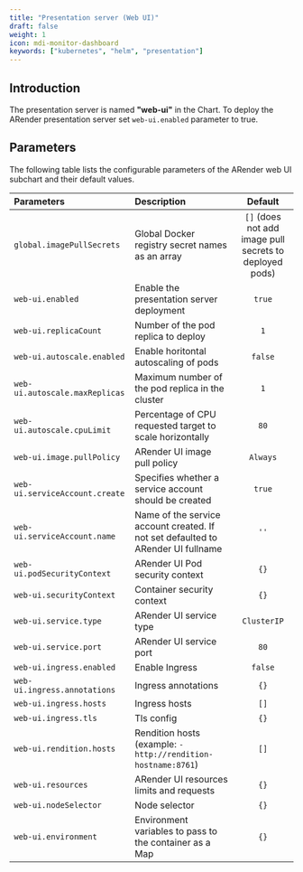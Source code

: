 ```yaml
---
title: "Presentation server (Web UI)"
draft: false
weight: 1
icon: mdi-monitor-dashboard
keywords: ["kubernetes", "helm", "presentation"]
---
```


## Introduction

The presentation server is named **"web-ui"** in the Chart. To deploy the ARender presentation server set `web-ui.enabled` parameter to true.

## Parameters

The following table lists the configurable parameters of the ARender web UI subchart and their default values.

| Parameters                     | Description                                                                      |                         Default                         |
| :----------------------------- | :------------------------------------------------------------------------------- | :-----------------------------------------------------: |
| `global.imagePullSecrets`      | Global Docker registry secret names as an array                                  | `[]` (does not add image pull secrets to deployed pods) |
| `web-ui.enabled`               | Enable the presentation server deployment                                        |                         `true`                          |
| `web-ui.replicaCount`          | Number of the pod replica to deploy                                              |                           `1`                           |
| `web-ui.autoscale.enabled`     | Enable horitontal autoscaling of pods                                            |                         `false`                         |
| `web-ui.autoscale.maxReplicas` | Maximum number of the pod replica in the cluster                                 |                           `1`                           |
| `web-ui.autoscale.cpuLimit`    | Percentage of CPU requested target to scale horizontally                         |                          `80`                           |
| `web-ui.image.pullPolicy`      | ARender UI image pull policy                                                     |                        `Always`                         |
| `web-ui.serviceAccount.create` | Specifies whether a service account should be created                            |                         `true`                          |
| `web-ui.serviceAccount.name`   | Name of the service account created. If not set defaulted to ARender UI fullname |                          `''`                           |
| `web-ui.podSecurityContext`    | ARender UI Pod security context                                                  |                          `{}`                           |
| `web-ui.securityContext`       | Container security context                                                       |                          `{}`                           |
| `web-ui.service.type`          | ARender UI service type                                                          |                       `ClusterIP`                       |
| `web-ui.service.port`          | ARender UI service port                                                          |                          `80`                           |
| `web-ui.ingress.enabled`       | Enable Ingress                                                                   |                         `false`                         |
| `web-ui.ingress.annotations`   | Ingress annotations                                                              |                          `{}`                           |
| `web-ui.ingress.hosts`         | Ingress hosts                                                                    |                          `[]`                           |
| `web-ui.ingress.tls`           | Tls config                                                                       |                          `{}`                           |
| `web-ui.rendition.hosts`       | Rendition hosts (example: `- http://rendition-hostname:8761`)                    |                          `[]`                           |
| `web-ui.resources`             | ARender UI resources limits and requests                                         |                          `{}`                           |
| `web-ui.nodeSelector`          | Node selector                                                                    |                          `{}`                           |
| `web-ui.environment`           | Environment variables to pass to the container as a Map                          |                          `{}`                           |
